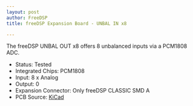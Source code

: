 ```yaml
---
layout: post
author: FreeDSP
title: freeDSP Expansion Board - UNBAL IN x8

---
```


The freeDSP UNBAL OUT x8 offers 8 unbalanced inputs via a PCM1808 ADC.&nbsp;

<ul>
<li>Status: Tested</li>
<li>Integrated Chips: PCM1808&nbsp;</li>
<li>Input: 8 x Analog</li>
<li>Output: 0</li>
<li>Expansion Connector: Only freeDSP CLASSIC SMD A</li>
<li>PCB Source: <a href="https://github.com/freeDSP/freeDSPx-UNBAL-IN-x8" target="_blank" rel="noopener">KiCad</a></li>
</ul>
